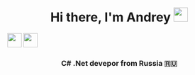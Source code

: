 <h1 align="center">Hi there, I'm Andrey</a> 
<img src="https://github.com/blackcater/blackcater/raw/main/images/Hi.gif" height="32"/></h1>
<img src="https://media2.giphy.com/media/v1.Y2lkPTc5MGI3NjExNGluaG83eGVlb2lqMmJoa3plZGw1bTQ0ajBqMWtjNDBmaGE2Nm9zaSZlcD12MV9pbnRlcm5hbF9naWZfYnlfaWQmY3Q9Zw/rM76y8bmndqdOFfCuO/giphy.gif" height="32"/></h1>
<img src="https://github.com/Padalchik/Padalchik/tree/main/Assets/Russia.gif" height="32"/></h1>
<h3 align="center">C# .Net devepor from Russia 🇷🇺</h3>

<!--
**Padalchik/Padalchik** is a ✨ _special_ ✨ repository because its `README.md` (this file) appears on your GitHub profile.

Here are some ideas to get you started:

- 🔭 I’m currently working on ...
- 🌱 I’m currently learning ...
- 👯 I’m looking to collaborate on ...
- 🤔 I’m looking for help with ...
- 💬 Ask me about ...
- 📫 How to reach me: ...
- 😄 Pronouns: ...
- ⚡ Fun fact: ...
-->
